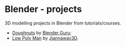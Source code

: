 # Blender - projects
3D modelling projects in Blender from tutorials/courses.

* [Doughnuts](https://github.com/oddlord/blender-projects/tree/master/doughnuts) by [Blender Guru](https://www.blenderguru.com/);
* [Low Poly Man](https://github.com/oddlord/blender-projects/tree/master/low-poly-man) by [Jjannaway3D](https://www.youtube.com/channel/UCmkhhXncsArDpqU4JQBdOWg).
